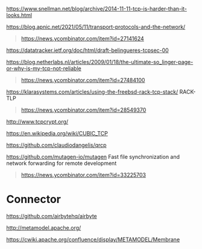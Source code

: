 https://www.snellman.net/blog/archive/2014-11-11-tcp-is-harder-than-it-looks.html

https://blog.apnic.net/2021/05/11/transport-protocols-and-the-network/
> https://news.ycombinator.com/item?id=27141624

https://datatracker.ietf.org/doc/html/draft-belingueres-tcpsec-00

https://blog.netherlabs.nl/articles/2009/01/18/the-ultimate-so_linger-page-or-why-is-my-tcp-not-reliable
> https://news.ycombinator.com/item?id=27484100

https://klarasystems.com/articles/using-the-freebsd-rack-tcp-stack/ RACK-TLP
> https://news.ycombinator.com/item?id=28549370

http://www.tcpcrypt.org/

https://en.wikipedia.org/wiki/CUBIC_TCP

https://github.com/claudiodangelis/qrcp

https://github.com/mutagen-io/mutagen Fast file synchronization and network forwarding for remote development
> https://news.ycombinator.com/item?id=33225703

# Connector
https://github.com/airbytehq/airbyte

http://metamodel.apache.org/

https://cwiki.apache.org/confluence/display/METAMODEL/Membrane
